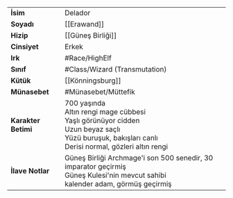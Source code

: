 |  |  |
|---|---|
| **İsim** | Delador|
| **Soyadı** | [[Erawand]]|
| **Hizip** | [[Güneş Birliği]]|
| **Cinsiyet** | Erkek|
| **Irk** | #Race/HighElf|
| **Sınıf** | #Class/Wizard (Transmutation)|
| **Kütük** | [[Könningsburg]]|
| **Münasebet** | #Münasebet/Müttefik|
| **Karakter Betimi** | 700 yaşında<br>Altın rengi mage cübbesi<br>Yaşlı görünüyor cidden<br>Uzun beyaz saçlı<br>Yüzü buruşuk, bakışları canlı<br>Derisi normal, gözleri altın rengi|
| **İlave Notlar** | Güneş Birliği Archmage'i son 500 senedir, 30 imparator geçirmiş<br>Güneş Kulesi'nin mevcut sahibi<br>kalender adam, görmüş geçirmiş|
